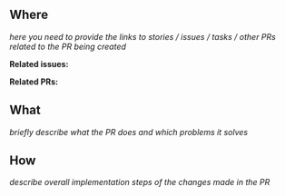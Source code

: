 ## Where

_here you need to provide the links to stories / issues / tasks / other PRs related to the PR being created_

**Related issues:**

**Related PRs:**

## What

_briefly describe what the PR does and which problems it solves_

## How

_describe overall implementation steps of the changes made in the PR_
